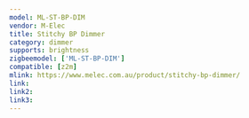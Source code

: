```yaml
---
model: ML-ST-BP-DIM
vendor: M-Elec
title: Stitchy BP Dimmer
category: dimmer
supports: brightness
zigbeemodel: ['ML-ST-BP-DIM']
compatible: [z2m]
mlink: https://www.melec.com.au/product/stitchy-bp-dimmer/
link: 
link2: 
link3: 
---
```

